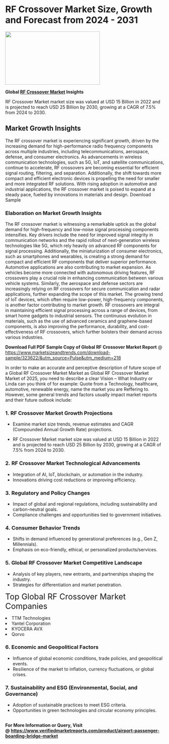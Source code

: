 <H1>RF Crossover Market Size, Growth and Forecast from 2024 - 2031</H1><img class="aligncenter size-medium wp-image-584254" src="https://thirdeyenews.in/wp-content/uploads/2024/09/Global-Market-Research-300x168.jpeg" alt="" width="300" height="168" /><p><strong>Global&nbsp;<a href="https://www.marketsizeandtrends.com/download-sample/323622/&amp;utm_source=Pulse&amp;utm_medium=218">RF Crossover Market</a> Insights</strong></p><p>RF Crossover Market market size was valued at USD 15 Billion in 2022 and is projected to reach USD 25 Billion by 2030, growing at a CAGR of 7.5% from 2024 to 2030.</p><p><h2>Market Growth Insights</h2> The RF crossover market is experiencing significant growth, driven by the increasing demand for high-performance radio frequency components across multiple industries, including telecommunications, aerospace, defense, and consumer electronics. As advancements in wireless communication technologies, such as 5G, IoT, and satellite communications, continue to accelerate, RF crossovers are becoming essential for efficient signal routing, filtering, and separation. Additionally, the shift towards more compact and efficient electronic devices is propelling the need for smaller and more integrated RF solutions. With rising adoption in automotive and industrial applications, the RF crossover market is poised to expand at a steady pace, fueled by innovations in materials and design. Download Sample <h3>Elaboration on Market Growth Insights</h3> The RF crossover market is witnessing a remarkable uptick as the global demand for high-frequency and low-noise signal processing components intensifies. Key drivers include the need for improved signal integrity in communication networks and the rapid rollout of next-generation wireless technologies like 5G, which rely heavily on advanced RF components for signal processing. Additionally, the miniaturization of consumer electronics, such as smartphones and wearables, is creating a strong demand for compact and efficient RF components that deliver superior performance. Automotive applications are also contributing to market expansion. As vehicles become more connected with autonomous driving features, RF crossovers play a crucial role in enhancing communication between various vehicle systems. Similarly, the aerospace and defense sectors are increasingly relying on RF crossovers for secure communication and radar applications, further expanding the scope of this market. The growing trend of IoT devices, which often require low-power, high-frequency components, is another factor contributing to market growth. RF crossovers are integral in maintaining efficient signal processing across a range of devices, from smart home gadgets to industrial sensors. The continuous evolution in materials, such as the use of advanced ceramics and graphene-based components, is also improving the performance, durability, and cost-effectiveness of RF crossovers, which further bolsters their demand across various industries. </p><p><span class=""><strong>Download Full PDF Sample Copy of Global RF Crossover Market Report</strong> @ <a href="https://www.marketsizeandtrends.com/download-sample/323622/&amp;utm_source=Pulse&amp;utm_medium=218" target="_blank">https://www.marketsizeandtrends.com/download-sample/323622/&amp;utm_source=Pulse&amp;utm_medium=218</a></span></p><p>In order to make an accurate and perceptive description of future scope of a Global&nbsp;RF Crossover Market Market as Global&nbsp;RF Crossover Market Market of 2025, you need to describe a clear Vision &ndash; What Industry or Linda can you think of for example: Quote from a Technology, healthcare, automotive, renewable energy, name the market you are Reffering to. However, some general trends and factors usually impact market reports and their future outlook include:</p><h3>1.&nbsp;<strong>RF Crossover Market Growth Projections</strong></h3><ul><li>Examine market size trends, revenue estimates and CAGR (Compounded Annual Growth Rate) projections.</li><li><p>RF Crossover Market market size was valued at USD 15 Billion in 2022 and is projected to reach USD 25 Billion by 2030, growing at a CAGR of 7.5% from 2024 to 2030.</p></li></ul><h3>2.&nbsp;<strong>RF Crossover Market Technological Advancements</strong></h3><ul><li>Integration of AI, IoT, blockchain, or automation in the industry.</li><li>Innovations driving cost reductions or improving efficiency.</li></ul><h3>3.&nbsp;<strong>Regulatory and Policy Changes</strong></h3><ul><li>Impact of global and regional regulations, including sustainability and carbon-neutral goals.</li><li>Compliance challenges and opportunities tied to government initiatives.</li></ul><h3>4.&nbsp;<strong>Consumer Behavior Trends</strong></h3><ul><li>Shifts in demand influenced by generational preferences (e.g., Gen Z, Millennials).</li><li>Emphasis on eco-friendly, ethical, or personalized products/services.</li></ul><h3>5.&nbsp;<strong>Global RF Crossover Market Competitive Landscape</strong></h3><ul><li>Analysis of key players, new entrants, and partnerships shaping the industry.</li><li>Strategies for differentiation and market penetration.</li></ul><p data-pm-slice="1 1 []"><span style="color: inherit; font-family: inherit; font-size: 25px;">Top Global RF Crossover Market Companies</span></p><div class="" data-test-id=""><p><li>TTM Technologies</li><li> Yantel Corporation</li><li> KYOCERA AVX</li><li> Qorvo</li></p></div><h3>6.&nbsp;<strong>Economic and Geopolitical Factors</strong></h3><ul><li>Influence of global economic conditions, trade policies, and geopolitical events.</li><li>Resilience of the market to inflation, currency fluctuations, or global crises.</li></ul><h3>7.&nbsp;<strong>Sustainability and ESG (Environmental, Social, and Governance)</strong></h3><ul><li>Adoption of sustainable practices to meet ESG criteria.</li><li>Opportunities in green technologies and circular economy principles.</li></ul><h2><strong style="font-size: 14px;">For More Information or Query, Visit @&nbsp;</strong><a style="background-color: #ffffff; font-size: 14px;" href="https://www.marketsizeandtrends.com/report/rf-crossover-market/" target="_blank">https://www.verifiedmarketreports.com/product/airport-passenger-boarding-bridge-market</a></h2>
